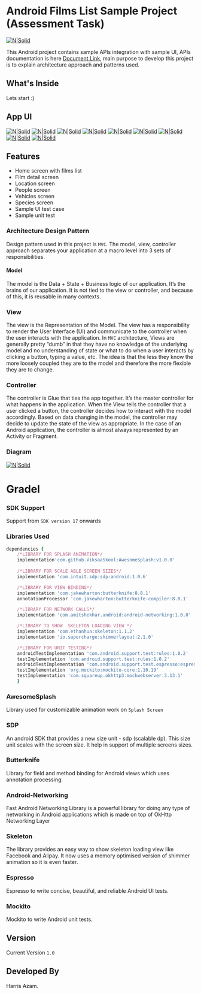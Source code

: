 # Android Films List Sample Project (Assessment Task)

[![N|Solid](https://cdn1.imggmi.com/uploads/2019/2/10/56a2a12b1abab60f46270c96743d9a97-full.png)](https://cdn1.imggmi.com/uploads/2019/2/10/56a2a12b1abab60f46270c96743d9a97-full.png)

This Android project contains sample APIs integration with sample UI, APIs documentation is here [Document Link][df1], main purpose to develop this project is to explain architecture approach and patterns used.  

## What's Inside

Lets start :)

## App UI
[![N|Solid](https://github.com/harisazam/Android_MoviesList/blob/master/screens/device-2019-02-15-220806.gif)](https://github.com/harisazam/Android_MoviesList/blob/master/screens/device-2019-02-15-220806.gif) 
[![N|Solid](https://github.com/harisazam/Android_MoviesList/blob/master/screens/Screenshot_2019-02-11-01-43-15.png)](https://github.com/harisazam/Android_MoviesList/blob/master/screens/Screenshot_2019-02-11-01-43-15.png) [![N|Solid](https://github.com/harisazam/Android_MoviesList/blob/master/screens/Screenshot_2019-02-11-01-43-16.png)](https://github.com/harisazam/Android_MoviesList/blob/master/screens/Screenshot_2019-02-11-01-43-16.png) [![N|Solid](https://github.com/harisazam/Android_MoviesList/blob/master/screens/Screenshot_2019-02-11-01-43-19.png)](https://github.com/harisazam/Android_MoviesList/blob/master/screens/Screenshot_2019-02-11-01-43-19.png) [![N|Solid](https://github.com/harisazam/Android_MoviesList/blob/master/screens/Screenshot_2019-02-11-01-43-22.png)](https://github.com/harisazam/Android_MoviesList/blob/master/screens/Screenshot_2019-02-11-01-43-22.png) [![N|Solid](https://github.com/harisazam/Android_MoviesList/blob/master/screens/Screenshot_2019-02-11-01-43-27.png)](https://github.com/harisazam/Android_MoviesList/blob/master/screens/Screenshot_2019-02-11-01-43-27.png) [![N|Solid](https://github.com/harisazam/Android_MoviesList/blob/master/screens/Screenshot_2019-02-11-01-43-31.png)](https://github.com/harisazam/Android_MoviesList/blob/master/screens/Screenshot_2019-02-11-01-43-31.png) [![N|Solid](https://github.com/harisazam/Android_MoviesList/blob/master/screens/Screenshot_2019-02-11-01-43-42.png)](https://github.com/harisazam/Android_MoviesList/blob/master/screens/Screenshot_2019-02-11-01-43-42.png) [![N|Solid](https://github.com/harisazam/Android_MoviesList/blob/master/screens/Screenshot_2019-02-11-01-43-46.png)](https://github.com/harisazam/Android_MoviesList/blob/master/screens/Screenshot_2019-02-11-01-43-46.png)

## Features

* Home screen with films list
* Film detail screen
* Location screen
* People screen
* Vehicles screen
* Species screen
* Sample UI test case
* Sample unit test

### Architecture Design Pattern

Design pattern used in this project is ```MVC```. The model, view, controller approach separates your application at a macro level into 3 sets of responsibilities.

#### Model
The model is the Data + State + Business logic of our application. It’s the brains of our application. It is not tied to the view or controller, and because of this, it is reusable in many contexts.

### View
The view is the Representation of the Model. The view has a responsibility to render the User Interface (UI) and communicate to the controller when the user interacts with the application. In ```MVC``` architecture, Views are generally pretty “dumb” in that they have no knowledge of the underlying model and no understanding of state or what to do when a user interacts by clicking a button, typing a value, etc. The idea is that the less they know the more loosely coupled they are to the model and therefore the more flexible they are to change.

### Controller
The controller is Glue that ties the app together. It’s the master controller for what happens in the application. When the View tells the controller that a user clicked a button, the controller decides how to interact with the model accordingly. Based on data changing in the model, the controller may decide to update the state of the view as appropriate. In the case of an Android application, the controller is almost always represented by an Activity or Fragment.

### Diagram 
[![N|Solid](https://github.com/harisazam/Android_MoviesList/blob/master/screens/diagram.png)](https://github.com/harisazam/Android_MoviesList/blob/master/screens/diagram.png)

# Gradel
### SDK Support
Support from ```SDK version 17``` onwards

### Libraries Used
```ruby
dependencies {
	/*LIBRARY FOR SPLASH ANIMATION*/
    implementation'com.github.ViksaaSkool:AwesomeSplash:v1.0.0'
    
    /*LIBRARY FOR SCALE ABLE SCREEN SIZES*/
    implementation 'com.intuit.sdp:sdp-android:1.0.6'

    /*LIBRARY FOR VIEW BINDING*/
    implementation 'com.jakewharton:butterknife:8.8.1'
    annotationProcessor 'com.jakewharton:butterknife-compiler:8.8.1'

    /*LIBRARY FOR NETWORK CALLS*/
    implementation 'com.amitshekhar.android:android-networking:1.0.0'

    /*LIBRARY TO SHOW  SKELETON LOADING VIEW */
    implementation 'com.ethanhua:skeleton:1.1.2'
    implementation 'io.supercharge:shimmerlayout:2.1.0'

    /*LIBRARY FOR UNIT TESTING*/
    androidTestImplementation 'com.android.support.test:rules:1.0.2'
    testImplementation 'com.android.support.test:rules:1.0.2'
    androidTestImplementation 'com.android.support.test.espresso:espresso-contrib:3.0.2'
    testImplementation 'org.mockito:mockito-core:1.10.19'
    testImplementation 'com.squareup.okhttp3:mockwebserver:3.13.1'
	}
```
### AwesomeSplash
Library used for customizable animation work on ```Splash Screen```
### SDP
An android SDK that provides a new size unit - sdp (scalable dp). This size unit scales with the screen size. It help in support of multiple screens sizes.
### Butterknife
Library for field and method binding for Android views which uses annotation processing.
### Android-Networking
Fast Android Networking Library is a powerful library for doing any type of networking in Android applications which is made on top of OkHttp Networking Layer
### Skeleton
The library provides an easy way to show skeleton loading view like Facebook and Alipay. It now uses a memory optimised version of shimmer animation so it is even faster.
### Espresso
Espresso to write concise, beautiful, and reliable Android UI tests.
### Mockito
Mockito to write Android unit tests.
##  Version
Current Version ```1.0```

## Developed By
Harris Azam.

  [df1]: <https://ghibliapi.herokuapp.com/>
